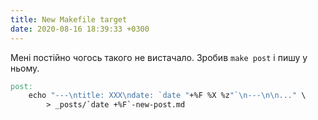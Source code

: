 ```yaml
---
title: New Makefile target
date: 2020-08-16 18:39:33 +0300
---
```


Мені постійно чогось такого не вистачало. Зробив `make post` і пишу у ньому.

```Makefile
post:
	echo "---\ntitle: XXX\ndate: `date "+%F %X %z"`\n---\n\n..." \
		> _posts/`date +%F`-new-post.md
```
